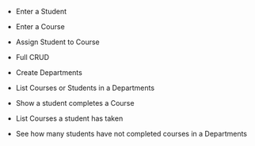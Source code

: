 * Enter a Student
* Enter a Course
* Assign Student to Course
* Full CRUD


* Create Departments
* List Courses or Students in a Departments
* Show a student completes a Course
* List Courses a student has taken
* See how many students have not completed courses in a Departments
